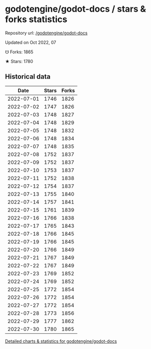 # godotengine/godot-docs / stars & forks statistics

Repository url: [/godotengine/godot-docs](https://github.com/godotengine/godot-docs)

Updated on Oct 2022, 07

☋ Forks: 1865

★ Stars: 1780

## Historical data
| Date | Stars | Forks |
|------|-------|-------|
| 2022-07-01 | 1746 | 1826 | 
| 2022-07-02 | 1747 | 1826 | 
| 2022-07-03 | 1748 | 1827 | 
| 2022-07-04 | 1748 | 1829 | 
| 2022-07-05 | 1748 | 1832 | 
| 2022-07-06 | 1748 | 1834 | 
| 2022-07-07 | 1748 | 1835 | 
| 2022-07-08 | 1752 | 1837 | 
| 2022-07-09 | 1752 | 1837 | 
| 2022-07-10 | 1753 | 1837 | 
| 2022-07-11 | 1752 | 1838 | 
| 2022-07-12 | 1754 | 1837 | 
| 2022-07-13 | 1755 | 1840 | 
| 2022-07-14 | 1757 | 1841 | 
| 2022-07-15 | 1761 | 1839 | 
| 2022-07-16 | 1766 | 1838 | 
| 2022-07-17 | 1765 | 1843 | 
| 2022-07-18 | 1766 | 1845 | 
| 2022-07-19 | 1766 | 1845 | 
| 2022-07-20 | 1766 | 1849 | 
| 2022-07-21 | 1767 | 1849 | 
| 2022-07-22 | 1767 | 1849 | 
| 2022-07-23 | 1769 | 1852 | 
| 2022-07-24 | 1769 | 1852 | 
| 2022-07-25 | 1772 | 1854 | 
| 2022-07-26 | 1772 | 1854 | 
| 2022-07-27 | 1772 | 1854 | 
| 2022-07-28 | 1773 | 1856 | 
| 2022-07-29 | 1777 | 1862 | 
| 2022-07-30 | 1780 | 1865 | 


[Detailed charts & statistics for godotengine/godot-docs](https://reviewgithub.com/rep/godotengine/godot-docs)
